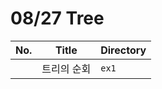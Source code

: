 # 08/27 Tree



| No.  | Title       | Directory |
| ---- | ----------- | --------- |
|      | 트리의 순회 | `ex1`     |

